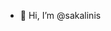 - 👋 Hi, I’m @sakalinis

<!---
sakalinis/sakalinis is a ✨ special ✨ repository because its `README.md` (this file) appears on your GitHub profile.
You can click the Preview link to take a look at your changes.
--->
